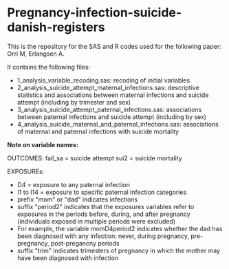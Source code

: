 # Pregnancy-infection-suicide-danish-registers
This is the repository for the SAS and R codes used for the following paper:
Orri M, Erlangsen A. 

It contains the following files:
- 1_analysis_variable_recoding.sas: recoding of initial variables
- 2_analysis_suicide_attempt_maternal_infections.sas: descriptive statistics and associations between maternal infections and suicide attempt (including by trimester and sex)
- 3_analysis_suicide_attempt_paternal_infections.sas: associations between paternal infections and suicide attempt (including by sex)
- 4_analysis_suicide_maternal_and_paternal_infections.sas: associations of maternal and paternal infections with suicide mortality


**Note on variable names:**

OUTCOMES:
fail_sa = suicide attempt
sui2 = suicide mortality

EXPOSUREs:
- D4 = exposure to any paternal infection
- I1 to I14 = exposure to specific paternal infection categories
- prefix "mom" or "dad" indicates infections
- suffix "period2" indicates that the exposures variables refer to exposures in the periods before, during, and after pregnancy (individuals exposed in multiple periods were excluded)
- For example, the variable momD4period2 indicates whether the dad has been diagnosed with any infection: never, during pregnancy, pre-pregnancy, post-pregancny periods
- suffix "trim" indicates trimesters of pregnancy in which the mother may have been diagnosed with infection

